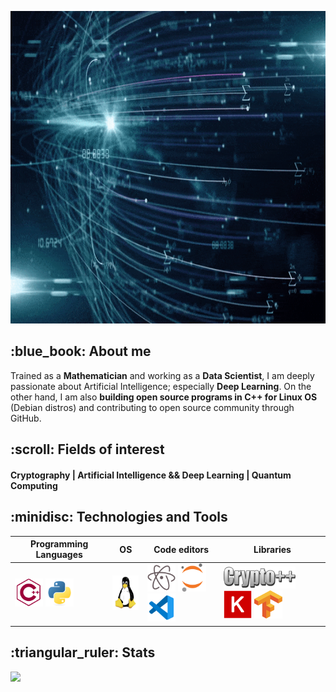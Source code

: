 <p align="center"> <img src="https://github.com/AndryRafam/andryrafam/blob/main/Machine-Learning-AI-Concept.gif" width="1400" height="500"/>
<h2> :blue_book: About me </h2>

Trained as a **Mathematician** and working as a **Data Scientist**, I am deeply passionate about Artificial Intelligence; especially **Deep Learning**. On the other hand, I am also **building open source programs in C++ for Linux OS** (Debian distros) and contributing to open source community through GitHub.
 
<h2> :scroll: Fields of interest </h2>

<h4> Cryptography | Artificial Intelligence && Deep Learning | Quantum Computing </h4>
  
<h2> :minidisc: Technologies and Tools </h2>

| Programming Languages | OS | Code editors | Libraries |
| --- | --- | --- | --- |
| <img src="https://github.com/devicons/devicon/blob/master/icons/cplusplus/cplusplus-line.svg" width="45" height="45"/> <img src="https://github.com/devicons/devicon/blob/master/icons/python/python-original.svg" width="45" height="45"/> | <img src="https://github.com/AndryRafam/andryrafam/blob/main/linux-tux.svg" alt="linux" width="55" height="55"/> | <img src="https://github.com/AndryRafam/andryrafam/blob/main/atom-original.svg" width="45" height="45"/> <img src="https://github.com/devicons/devicon/blob/master/icons/jupyter/jupyter-original.svg" width="45" height="45"> <img src="https://github.com/AndryRafam/andryrafam/blob/main/vscode.png" width="45" height="45"/> | <img src="https://github.com/AndryRafam/andryrafam/blob/main/Crypto%2B%2B-logo.png" width="115" height="35"/> <img src="https://github.com/AndryRafam/andryrafam/blob/main/Keras_logo.svg.png" width="45" height="45"/> <img src="https://github.com/AndryRafam/andryrafam/blob/main/Tensorflow_logo.svg.png" width="45" height="45"/>

<h2> :triangular_ruler: Stats </h2>
 
![](https://github-readme-stats.vercel.app/api?username=AndryRafam&show_icons=true&theme=monokai)
